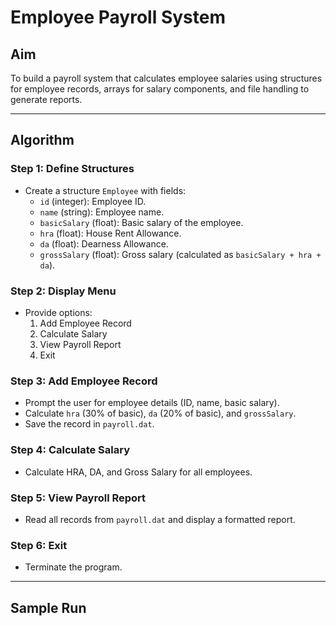# Employee Payroll System

## Aim
To build a payroll system that calculates employee salaries using structures for employee records, arrays for salary components, and file handling to generate reports.

---

## Algorithm

### Step 1: Define Structures
- Create a structure `Employee` with fields:
  - `id` (integer): Employee ID.
  - `name` (string): Employee name.
  - `basicSalary` (float): Basic salary of the employee.
  - `hra` (float): House Rent Allowance.
  - `da` (float): Dearness Allowance.
  - `grossSalary` (float): Gross salary (calculated as `basicSalary + hra + da`).

### Step 2: Display Menu
- Provide options:
  1. Add Employee Record
  2. Calculate Salary
  3. View Payroll Report
  4. Exit

### Step 3: Add Employee Record
- Prompt the user for employee details (ID, name, basic salary).
- Calculate `hra` (30% of basic), `da` (20% of basic), and `grossSalary`.
- Save the record in `payroll.dat`.

### Step 4: Calculate Salary
- Calculate HRA, DA, and Gross Salary for all employees.

### Step 5: View Payroll Report
- Read all records from `payroll.dat` and display a formatted report.

### Step 6: Exit
- Terminate the program.

---

## Sample Run
